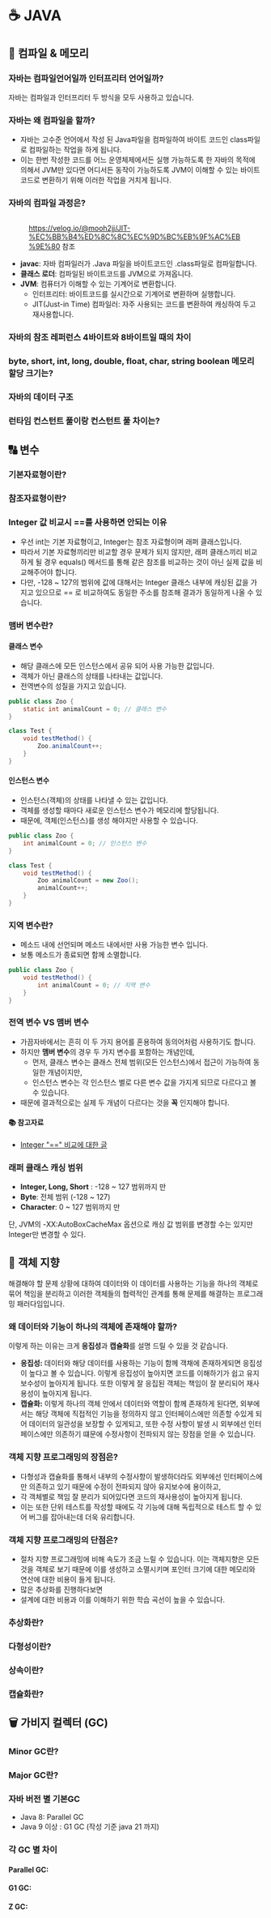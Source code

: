 # ☕ JAVA

## 🦾 컴파일 & 메모리

### 자바는 컴파일언어일까 인터프리터 언어일까?

자바는 컴파일과 인터프리터 두 방식을 모두 사용하고 있습니다.

### 자바는 왜 컴파일을 할까?

* 자바는 고수준 언어에서 작성 된 Java파일을 컴파일하여 바이트 코드인 class파일로 컴파일하는 작업을 하게 됩니다.
* 이는 한번 작성한 코드를 어느 운영체제에서든 실행 가능하도록 한 자바의 목적에 의해서 JVM만 있다면 어디서든 동작이 가능하도록 JVM이 이해할 수 있는 바이트코드로 변환하기 위해 이러한 작업을 거치게 됩니다.



### 자바의 컴파일 과정은?

<figure><img src="../.gitbook/assets/image (118).png" alt=""><figcaption><p><a href="https://velog.io/@mooh2jj/JIT-%EC%BB%B4%ED%8C%8C%EC%9D%BC%EB%9F%AC%EB%9E%80">https://velog.io/@mooh2jj/JIT-%EC%BB%B4%ED%8C%8C%EC%9D%BC%EB%9F%AC%EB%9E%80</a> 참조</p></figcaption></figure>

* **javac**: 자바 컴파일러가 .Java 파일을 바이트코드인 .class파일로 컴파일합니다.
* **클래스 로더**: 컴파일된 바이트코드를 JVM으로 가져옵니다.
* **JVM**: 컴퓨터가 이해할 수 있는 기계어로 변환합니다.
  * 인터프리터: 바이트코드를 실시간으로 기계어로 변환하며 실행합니다.
  * JIT(Just-in Time) 컴파일러: 자주 사용되는 코드를 변환하여 캐싱하여 두고 재사용합니다.



### 자바의 참조 레퍼런스 4바이트와 8바이트일 때의 차이



### byte, short, int, long, double, float, char, string boolean 메모리 할당 크기는?



### 자바의 데이터 구조



### 런타임 컨스턴트 풀이랑 컨스턴트 풀 차이는?



## 🔠 변수

### 기본자료형이란?



### 참조자료형이란?



### Integer 값 비교시 ==를 사용하면 안되는 이유

* 우선 int는 기본 자료형이고, Integer는 참조 자료형이며 래퍼 클래스입니다.&#x20;
* 따라서 기본 자료형끼리만 비교할 경우 문제가 되지 않지만, 래퍼 클래스끼리 비교하게 될 경우 equals() 메서드를 통해 같은 참조를 비교하는 것이 아닌 실제 값을 비교해주어야 합니다.
* 다만, -128 \~ 127의 범위에 값에 대해서는 Integer 클래스 내부에 캐싱된 값을 가지고 있으므로 == 로 비교하여도 동일한 주소를 참조해 결과가 동일하게 나올 수 있습니다.

### 맴버 변수란?

#### 클래스 변수

* 해당 클래스에 모든 인스턴스에서 공유 되어 사용 가능한 값입니다.
* 객체가 아닌 클래스의 상태를 나타내는 값입니다.
* 전역변수의 성질을 가지고 있습니다.

```java
public class Zoo {
    static int animalCount = 0; // 클래스 변수
}

class Test {
    void testMethod() {
        Zoo.animalCount++;
    }
}
```

#### 인스턴스 변수

* 인스턴스(객체)의 상태를 나타낼 수 있는 값입니다.
* 객체를 생성할 때마다 새로운 인스턴스 변수가 메모리에 할당됩니다.
* 때문에, 객체(인스턴스)를 생성 해야지만 사용할 수 있습니다.

```java
public class Zoo {
    int animalCount = 0; // 인스턴스 변수
}

class Test {
    void testMethod() {
        Zoo animalCount = new Zoo();
        animalCount++;
    }
}
```



### 지역 변수란?

* 메소드 내에 선언되며 메소드 내에서만 사용 가능한 변수 입니다.
* 보통 메소드가 종료되면 함께 소멸합니다.

```java
public class Zoo {
    void testMethod() {
        int animalCount = 0; // 지역 변수
    }
}
```



### 전역 변수 VS 맴버 변수

* 가끔자바에서는 흔히 이 두 가지 용어를 혼용하여 동의어처럼 사용하기도 합니다.
* 하지만 **맴버 변수**의 경우 두 가지 변수를 포함하는 개념인데,
  * 먼저, 클래스 변수는 클래스 전체 범위(모든 인스턴스)에서 접근이 가능하여 동일한 개념이지만,
  * 인스턴스 변수는 각 인스턴스 별로 다른 변수 값을 가지게 되므로 다르다고 볼 수 있습니다.
* 때문에 결과적으로는 실제 두 개념이 다르다는 것을 **꼭** 인지해야 합니다.

#### 📚 참고자료

* [Integer "==" 비교에 대한 글](https://dzone.com/articles/java-integer-cache-why-integervalueof127-integerva)



### 래퍼 클래스 캐싱 범위

* **Integer, Long, Short** : -128 \~ 127 범위까지 만
* **Byte**: 전체 범위 (-128 \~ 127)
* **Character**: 0 \~ 127 범위까지 만

단, JVM의 -XX:AutoBoxCacheMax 옵션으로 캐싱 값 범위를 변경할 수는 있지만 Integer만 변경할 수 있다.



## 🧩 객체 지향

해결해야 할 문제 상황에 대하여 데이터와 이 데이터를 사용하는 기능을 하나의 객체로 묶어 책임을 분리하고 이러한 객체들의 협력적인 관계를 통해 문제를 해결하는 프로그래밍 패러다임입니다.

### 왜 데이터와 기능이 하나의 객체에 존재해야 할까?

이렇게 하는 이유는 크게 **응집성**과 **캡슐화**를 설명 드릴 수 있을 것 같습니다.

* **응집성:** 데이터와 해당 데이터를 사용하는 기능이 함께 객채에 존재하게되면 응집성이 높다고 볼 수 있습니다. 이렇게 응집성이 높아지면 코드를 이해하기가 쉽고 유지보수성이 높아지게 됩니다. 또한 이렇게 잘 응집된 객체는 책임이 잘 분리되어 재사용성이 높아지게 됩니다.
* **캡슐화:** 이렇게 하나의 객체 안에서 데이터와 역할이 함께 존재하게 된다면, 외부에서는 해당 객체에 직접적인 기능을 정의하지 않고 인터페이스에만 의존할 수있게 되어 데이터의 일관성을 보장할 수 있게되고, 또한 수정 사항이 발생 시 외부에선 인터페이스에만 의존하기 떄문에 수정사항이 전파되지 않는 장점을 얻을 수 있습니다.



### 객체 지향 프로그래밍의 장점은?

* 다형성과 캡슐화를 통해서 내부의 수정사항이 발생하더라도 외부에선 인터페이스에만 의존하고 있기 때문에 수정이 전파되지 않아 유지보수에 용이하고,
* 각 객체별로 책임 잘 분리가 되어있다면 코드의 재사용성이 높아지게 됩니다.
* 이는 또한 단위 테스트를 작성할 때에도 각 기능에 대해 독립적으로 테스트 할 수 있어 버그를 잡아내는데 더욱 유리합니다.

### 객체 지향 프로그래밍의 단점은?

* 절차 지향 프로그래밍에 비해 속도가 조금 느릴 수 있습니다. 이는 객체지향은 모든 것을 객체로 보기 때문에 이를 생성하고 소멸시키며 포인터 크기에 대한 메모리와 연산에 대한 비용이 들게 됩니다.
* 많은 추상화를 진행하다보면&#x20;
* 설계에 대한 비용과 이를 이해하기 위한 학습 곡선이 높을 수 있습니다.



### 추상화란?

### 다형성이란?

### 상속이란?

### 캡슐화란?





## 🗑️ 가비지 컬렉터 (GC)

###

### Minor GC란?



### Major GC란?



### 자바 버전 별 기본GC

* Java 8: Parallel GC
* Java 9 이상 : G1 GC (작성 기준 java 21 까지)

### 각 GC 별 차이

#### Parallel GC:

#### G1 GC:

#### Z GC:


